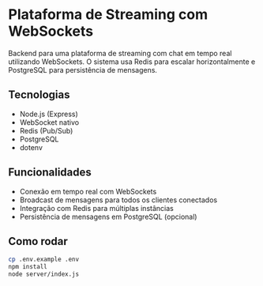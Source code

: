 # Plataforma de Streaming com WebSockets

Backend para uma plataforma de streaming com chat em tempo real utilizando WebSockets. O sistema usa Redis para escalar horizontalmente e PostgreSQL para persistência de mensagens.

## Tecnologias

- Node.js (Express)
- WebSocket nativo
- Redis (Pub/Sub)
- PostgreSQL
- dotenv

## Funcionalidades

- Conexão em tempo real com WebSockets
- Broadcast de mensagens para todos os clientes conectados
- Integração com Redis para múltiplas instâncias
- Persistência de mensagens em PostgreSQL (opcional)

## Como rodar

```bash
cp .env.example .env
npm install
node server/index.js
